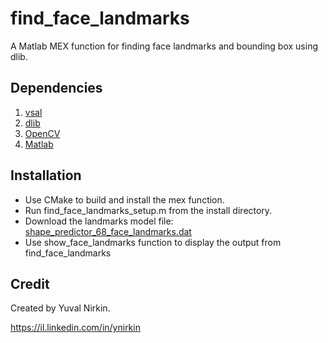 # find_face_landmarks
A Matlab MEX function for finding face landmarks and bounding box using dlib.

## Dependencies
1. [vsal](https://github.com/YuvalNirkin/vsal)
2. [dlib](http://dlib.net/)
3. [OpenCV](http://opencv.org/)
4. [Matlab](http://www.mathworks.com/products/matlab/)

## Installation
- Use CMake to build and install the mex function.
- Run find_face_landmarks_setup.m from the install directory.
- Download the landmarks model file: [shape_predictor_68_face_landmarks.dat](http://dlib.net/files/shape_predictor_68_face_landmarks.dat.bz2)
- Use show_face_landmarks function to display the output from find_face_landmarks

## Credit
Created by Yuval Nirkin.

https://il.linkedin.com/in/ynirkin
